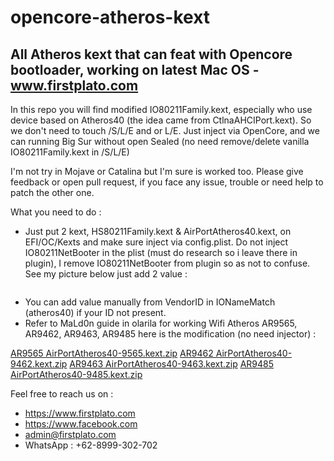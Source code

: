 # opencore-atheros-kext

## All Atheros kext that can feat with Opencore bootloader, working on latest Mac OS - www.firstplato.com

In this repo you will find modified IO80211Family.kext, especially who use device based on Atheros40 (the idea came from CtlnaAHCIPort.kext). So we don't need to touch /S/L/E and or L/E. Just inject via OpenCore, and we can running Big Sur without open Sealed (no need remove/delete vanilla IO80211Family.kext in /S/L/E)

I'm not try in Mojave or Catalina but I'm sure is worked too. Please give feedback or open pull request, if you face any issue, trouble or need help to patch the other one.

What you need to do :
- Just put 2 kext, HS80211Family.kext & AirPortAtheros40.kext, on EFI/OC/Kexts and make sure inject via config.plist. Do not inject IO80211NetBooter in the plist (must do research so i leave there in plugin),  I remove IO80211NetBooter from plugin so as not to confuse. See my picture below just add 2 value :

![]()

- You can add value manually from VendorID in IONameMatch (atheros40) if your ID not present.
- Refer to MaLd0n guide in olarila for working Wifi Atheros AR9565, AR9462, AR9463, AR9485 here is the modification (no need injector) :

[AR9565 AirPortAtheros40-9565.kext.zip]()
[AR9462 AirPortAtheros40-9462.kext.zip]()
[AR9463 AirPortAtheros40-9463.kext.zip]()
[AR9485 AirPortAtheros40-9485.kext.zip]()

Feel free to reach us on :
- https://www.firstplato.com
- https://www.facebook.com
- admin@firstplato.com
- WhatsApp : +62-8999-302-702
